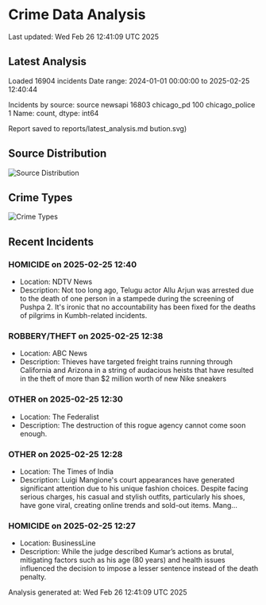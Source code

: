 # Crime Data Analysis
Last updated: Wed Feb 26 12:41:09 UTC 2025

## Latest Analysis

Loaded 16904 incidents
Date range: 2024-01-01 00:00:00 to 2025-02-25 12:40:44

Incidents by source:
source
newsapi           16803
chicago_pd          100
chicago_police        1
Name: count, dtype: int64

Report saved to reports/latest_analysis.md
bution.svg)

## Source Distribution
![Source Distribution](images/source_distribution.svg)

## Crime Types
![Crime Types](images/crime_types.svg)

## Recent Incidents

### HOMICIDE on 2025-02-25 12:40
- Location: NDTV News
- Description: Not too long ago, Telugu actor Allu Arjun was arrested due to the death of one person in a stampede during the screening of Pushpa 2. It&#039;s ironic that no accountability has been fixed for the deaths of pilgrims in Kumbh-related incidents.


### ROBBERY/THEFT on 2025-02-25 12:38
- Location: ABC News
- Description: Thieves have targeted freight trains running through California and Arizona in a string of audacious heists that have resulted in the theft of more than $2 million worth of new Nike sneakers


### OTHER on 2025-02-25 12:30
- Location: The Federalist
- Description: The destruction of this rogue agency cannot come soon enough.


### OTHER on 2025-02-25 12:28
- Location: The Times of India
- Description: Luigi Mangione's court appearances have generated significant attention due to his unique fashion choices. Despite facing serious charges, his casual and stylish outfits, particularly his shoes, have gone viral, creating online trends and sold-out items. Mang…


### HOMICIDE on 2025-02-25 12:27
- Location: BusinessLine
- Description: While the judge described Kumar’s actions as brutal, mitigating factors such as his age (80 years) and health issues influenced the decision to impose a lesser sentence instead of the death penalty.

Analysis generated at: Wed Feb 26 12:41:09 UTC 2025
